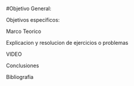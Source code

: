 
#Objetivo General:

Objetivos especificos:

Marco Teorico

Explicacion y resolucion de ejercicios o problemas

VIDEO

Conclusiones


Bibliografia
